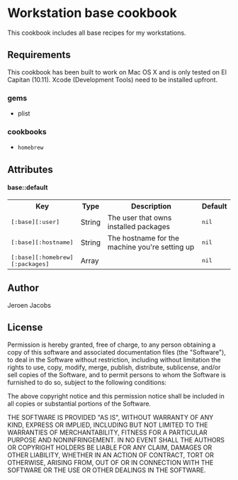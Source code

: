 # Workstation base cookbook

This cookbook includes all base recipes for my workstations.

## Requirements

This cookbook has been built to work on Mac OS X and is only tested on El Capitan (10.11). Xcode (Development Tools) need to be installed upfront.

### gems
* plist

### cookbooks
- `homebrew`

Attributes
----------
#### base::default
<table>
  <tr>
    <th>Key</th>
    <th>Type</th>
    <th>Description</th>
    <th>Default</th>
  </tr>
  <tr>
    <td><tt>[:base][:user]</tt></td>
    <td>String</td>
    <td>The user that owns installed packages</td>
    <td><tt>nil</tt></td>
  </tr>
  <tr>
    <td><tt>[:base][:hostname]</tt></td>
    <td>String</td>
    <td>The hostname for the machine you're setting up</td>
    <td><tt>nil</tt></td>
  </tr>
  <tr>
    <td><tt>[:base][:homebrew][:packages]</tt></td>
    <td>Array</td>
    <td></td>
    <td><tt>nil</tt></td>
  </tr>
</table>

## Author
Jeroen Jacobs

## License

Permission is hereby granted, free of charge, to any person obtaining
a copy of this software and associated documentation files (the
"Software"), to deal in the Software without restriction, including
without limitation the rights to use, copy, modify, merge, publish,
distribute, sublicense, and/or sell copies of the Software, and to
permit persons to whom the Software is furnished to do so, subject to
the following conditions:

The above copyright notice and this permission notice shall be
included in all copies or substantial portions of the Software.

THE SOFTWARE IS PROVIDED "AS IS", WITHOUT WARRANTY OF ANY KIND,
EXPRESS OR IMPLIED, INCLUDING BUT NOT LIMITED TO THE WARRANTIES OF
MERCHANTABILITY, FITNESS FOR A PARTICULAR PURPOSE AND
NONINFRINGEMENT. IN NO EVENT SHALL THE AUTHORS OR COPYRIGHT HOLDERS BE
LIABLE FOR ANY CLAIM, DAMAGES OR OTHER LIABILITY, WHETHER IN AN ACTION
OF CONTRACT, TORT OR OTHERWISE, ARISING FROM, OUT OF OR IN CONNECTION
WITH THE SOFTWARE OR THE USE OR OTHER DEALINGS IN THE SOFTWARE.
